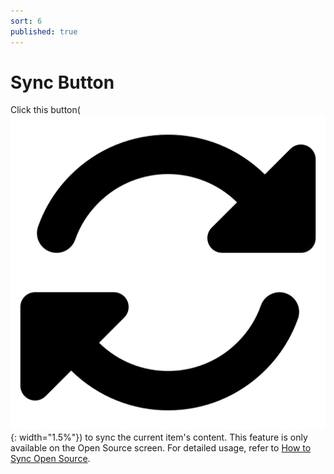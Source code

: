```yaml
---
sort: 6
published: true
---
```


# Sync Button

Click this button(![SyncIcon](../../images/common/information_view_button/rotate-solid.png){: width="1.5%"}) to sync the current item's content.
This feature is only available on the Open Source screen. 
For detailed usage, refer to [How to Sync Open Source](../../../menu/3_oss.md#oss-버전별-정보-일괄-변경-기능).
